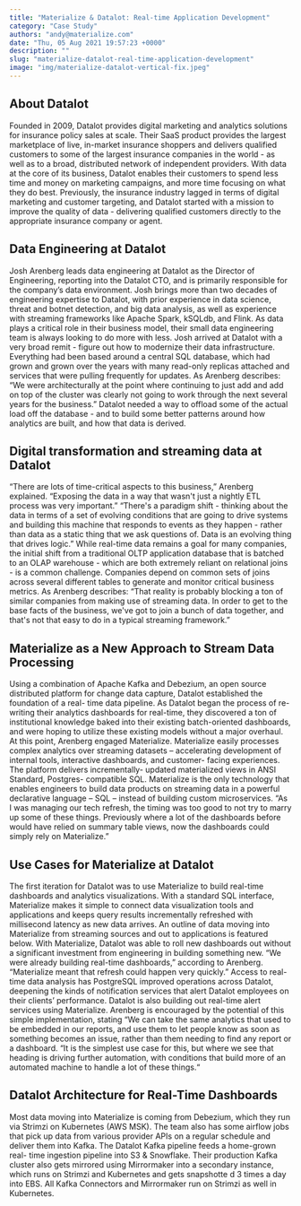 ```yaml
---
title: "Materialize & Datalot: Real-time Application Development"
category: "Case Study"
authors: "andy@materialize.com"
date: "Thu, 05 Aug 2021 19:57:23 +0000"
description: ""
slug: "materialize-datalot-real-time-application-development"
image: "img/materialize-datalot-vertical-fix.jpeg"
---
```


## About Datalot

Founded in 2009, Datalot provides digital marketing and analytics solutions for insurance policy sales at scale. Their SaaS product provides the largest marketplace of live, in-market insurance shoppers and delivers qualified customers to some of the largest insurance companies in the world - as well as to a broad, distributed network of independent providers. With data at the core of its business, Datalot enables their customers to spend less time and money on marketing campaigns, and more time focusing on what they do best. Previously, the insurance industry lagged in terms of digital marketing and customer targeting, and Datalot started with a mission to improve the quality of data - delivering qualified customers directly to the appropriate insurance company or agent.

## **Data Engineering at Datalot** 

Josh Arenberg leads data engineering at Datalot as the Director of Engineering, reporting into the Datalot CTO, and is primarily responsible for the company’s data environment. Josh brings more than two decades of engineering expertise to Datalot, with prior experience in data science, threat and botnet detection, and big data analysis, as well as experience with streaming frameworks like Apache Spark, kSQLdb, and Flink. As data plays a critical role in their business model, their small data engineering team is always looking to do more with less. Josh arrived at Datalot with a very broad remit - figure out how to modernize their data infrastructure. Everything had been based around a central SQL database, which had grown and grown over the years with many read-only replicas attached and services that were pulling frequently for updates. As Arenberg describes: “We were architecturally at the point where continuing to just add and add on top of the cluster was clearly not going to work through the next several years for the business.” Datalot needed a way to offload some of the actual load off the database - and to build some better patterns around how analytics are built, and how that data is derived.

## **Digital transformation and streaming data at Datalot** 

“There are lots of time-critical aspects to this business,” Arenberg explained. “Exposing the data in a way that wasn't just a nightly ETL process was very important.” “There's a paradigm shift - thinking about the data in terms of a set of evolving conditions that are going to drive systems and building this machine that responds to events as they happen - rather than data as a static thing that we ask questions of. Data is an evolving thing that drives logic.” While real-time data remains a goal for many companies, the initial shift from a traditional OLTP application database that is batched to an OLAP warehouse - which are both extremely reliant on relational joins - is a common challenge. Companies depend on common sets of joins across several different tables to generate and monitor critical business metrics. As Arenberg describes: “That reality is probably blocking a ton of similar companies from making use of streaming data. In order to get to the base facts of the business, we've got to join a bunch of data together, and that's not that easy to do in a typical streaming framework.”

## **Materialize as a New Approach to Stream Data Processing**

Using a combination of Apache Kafka and Debezium, an open source distributed platform for change data capture, Datalot established the foundation of a real- time data pipeline. As Datalot began the process of re-writing their analytics dashboards for real-time, they discovered a ton of institutional knowledge baked into their existing batch-oriented dashboards, and were hoping to utilize these existing models without a major overhaul. At this point, Arenberg engaged Materialize. Materialize easily processes complex analytics over streaming datasets – accelerating development of internal tools, interactive dashboards, and customer- facing experiences. The platform delivers incrementally- updated materialized views in ANSI Standard, Postgres- compatible SQL. Materialize is the only technology that enables engineers to build data products on streaming data in a powerful declarative language – SQL – instead of building custom microservices. “As I was managing our tech refresh, the timing was too good to not try to marry up some of these things. Previously where a lot of the dashboards before would have relied on summary table views, now the dashboards could simply rely on Materialize.”

## **Use Cases for Materialize at Datalot**

The first iteration for Datalot was to use Materialize to build real-time dashboards and analytics visualizations. With a standard SQL interface, Materialize makes it simple to connect data visualization tools and applications and keeps query results incrementally refreshed with millisecond latency as new data arrives. An outline of data moving into Materialize from streaming sources and out to applications is featured below. With Materialize, Datalot was able to roll new dashboards out without a significant investment from engineering in building something new. “We were already building real-time dashboards,” according to Arenberg. “Materialize meant that refresh could happen very quickly.” Access to real-time data analysis has PostgreSQL improved operations across Datalot, deepening the kinds of notification services that alert Datalot employees on their clients’ performance. Datalot is also building out real-time alert services using Materialize. Arenberg is encouraged by the potential of this simple implementation, stating “We can take the same analytics that used to be embedded in our reports, and use them to let people know as soon as something becomes an issue, rather than them needing to find any report or a dashboard. “It is the simplest use case for this, but where we see that heading is driving further automation, with conditions that build more of an automated machine to handle a lot of these things.“

## **Datalot Architecture for Real-Time Dashboards**

Most data moving into Materialize is coming from Debezium, which they run via Strimzi on Kubernetes (AWS MSK). The team also has some airflow jobs that pick up data from various provider APIs on a regular schedule and deliver them into Kafka. The Datalot Kafka pipeline feeds a home-grown real- time ingestion pipeline into S3 & Snowflake. Their production Kafka cluster also gets mirrored using Mirrormaker into a secondary instance, which runs on Strimzi and Kubernetes and gets snapshotte d 3 times a day into EBS. All Kafka Connectors and Mirrormaker run on Strimzi as well in Kubernetes.